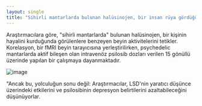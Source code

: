 ```yaml
---
layout: single
title: "Sihirli mantarlarda bulunan halüsinojen, bir insan rüya gördüğünde görülen beyin aktivitesini tetikler."
---
```


Araştırmacılara göre, "sihirli mantarlarda" bulunan halüsinojen, bir kişinin hayalini kurduğunda görülenlere benzeyen beyin aktivitelerini tetikler. Korelasyon, bir fMRI beyin tarayıcısına yerleştirilirken, psychedelic mantarlarda aktif bileşen olan intravenöz psilosib dozları verilen 15 gönüllü üzerinde yapılan bir çalışmaya dayanmaktadır.

![image](https://img.purch.com/w/660/aHR0cDovL3d3dy5saXZlc2NpZW5jZS5jb20vaW1hZ2VzL2kvMDAwLzA5Ni8xMTcvb3JpZ2luYWwvbWFnaWMtbXVzaHJvb21zLmpwZw==)

"Ancak bu, yolculuğun sonu değil: Araştırmacılar, LSD'nin yaratıcı düşünce üzerindeki etkilerini ve psilosibinin depresyon belirtilerini azaltabileceğini düşünüyorlar.
